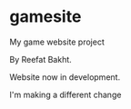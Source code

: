# gamesite
My game website project

By Reefat Bakht.

Website now in development.

I'm making a different change